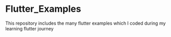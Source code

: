 # Flutter_Examples
This repository includes the many flutter examples which I coded during my learning flutter journey

